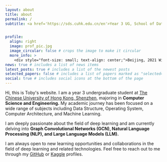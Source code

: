 ```yaml
---
layout: about
title: about
permalink: /
subtitle: <a href='https://sds.cuhk.edu.cn/en'>Year 3 UG, School of Data Science, CUHKSZ</a>


profile:
  align: right
  image: prof_pic.jpg
  image_circular: false # crops the image to make it circular
  more_info: >
    <div style="font-size: small; text-align: center;">Beijing, 2021 Winter</div>
news: true # includes a list of news items
latest_posts: true # includes a list of the newest posts
selected_papers: false # includes a list of papers marked as "selected={true}"
social: true # includes social icons at the bottom of the page
---
```


Hi, this is Toby's website. I am a year 3 undergraduate student at [The Chinese University of Hong Kong, Shenzhen](https://www.cuhk.edu.cn/en), majoring in **Computer Science and Engineering.** My academic journey has been focused on a wide range of subjects including Data Structure, Operating System, Computer Architecture, and Machine Learning.

I am deeply passionate about the field of deep learning and am currently delving into **Graph Convolutional Networks (GCN), Natural Language Processing (NLP), and Large Language Models (LLM).**

I am always open to new learning opportunities and collaborations in the field of deep learning and related technologies. Feel free to reach out to me through my [GitHub](https://github.com/tobyyang7) or [Kaggle](https://www.kaggle.com/tobyyang7) profiles.
